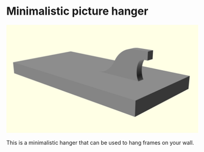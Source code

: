 # Minimalistic picture hanger

![Preview](./minimal-picture-hanger.png)

This is a minimalistic hanger that can be used to hang frames on your wall.
